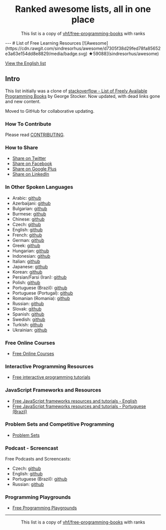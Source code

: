 <h1 align="center">
Ranked awesome lists, all in one place
</h1>
<p align="center">
	This list is a copy of <a href="vhf/free-programming-books">vhf/free-programming-books</a> with ranks
</p>
---
# List of Free Learning Resources [![Awesome](https://cdn.rawgit.com/sindresorhus/awesome/d7305f38d29fed78fa85652e3a63e154dd8e8829/media/badge.svg) ★59088](sindresorhus/awesome)

[View the English list](https://github.com/vhf/free-programming-books/blob/master//free-programming-books.md)

## Intro
This list initially was a clone of [stackoverflow - List of Freely Available Programming Books](http://web.archive.org/web/20130824154208/http://stackoverflow.com/a/392926) by George Stocker. Now updated, with dead links gone and new content.

Moved to GitHub for collaborative updating.

### How To Contribute

Please read [CONTRIBUTING](https://github.com/vhf/free-programming-books/blob/master//CONTRIBUTING.md).

### How to Share
+ [Share on Twitter](http://twitter.com/home?status=https://github.com/vhf/free-programming-books%0AFree%20Programming%20Books)
+ [Share on Facebook](http://www.facebook.com/sharer/sharer.php?s=100&p[url]=https://github.com/vhf/free-programming-books&p[images][0]=&p[title]=Free%20Programming%20Books&p[summary]=)
+ [Share on Google Plus](https://plus.google.com/share?url=https://github.com/vhf/free-programming-books)
+ [Share on LinkedIn](http://www.linkedin.com/shareArticle?mini=true&url=https://github.com/vhf/free-programming-books&title=Free%20Programming%20Books&summary=&source=)


### In Other Spoken Languages
+ Arabic: [github](https://github.com/vhf/free-programming-books/blob/master//free-programming-books-ar.md)
+ Azerbaijani: [github](https://github.com/vhf/free-programming-books/blob/master//free-programming-books-az.md)
+ Bulgarian: [github](https://github.com/vhf/free-programming-books/blob/master//free-programming-books-bg.md)
+ Burmese: [github](https://github.com/vhf/free-programming-books/blob/master//free-programming-books-mm.md)
+ Chinese: [github](https://github.com/vhf/free-programming-books/blob/master//free-programming-books-zh.md)
+ Czech: [github](https://github.com/vhf/free-programming-books/blob/master//free-programming-books-cs.md)
+ English: [github](https://github.com/vhf/free-programming-books/blob/master//free-programming-books.md)
+ French: [github](https://github.com/vhf/free-programming-books/blob/master//free-programming-books-fr.md)
+ German: [github](https://github.com/vhf/free-programming-books/blob/master//free-programming-books-de.md)
+ Greek: [github](https://github.com/vhf/free-programming-books/blob/master//free-programming-books-gr.md)
+ Hungarian: [github](https://github.com/vhf/free-programming-books/blob/master//free-programming-books-hu.md)
+ Indonesian: [github](https://github.com/vhf/free-programming-books/blob/master//free-programming-books-id.md)
+ Italian: [github](https://github.com/vhf/free-programming-books/blob/master//free-programming-books-it.md)
+ Japanese: [github](https://github.com/vhf/free-programming-books/blob/master//free-programming-books-ja.md)
+ Korean: [github](https://github.com/vhf/free-programming-books/blob/master//free-programming-books-ko.md)
+ Persian/Farsi (Iran): [github](https://github.com/vhf/free-programming-books/blob/master//free-programming-books-fa_IR.md)
+ Polish: [github](https://github.com/vhf/free-programming-books/blob/master//free-programming-books-pl.md)
+ Portuguese (Brazil): [github](https://github.com/vhf/free-programming-books/blob/master//free-programming-books-pt_BR.md)
+ Portuguese (Portugal): [github](https://github.com/vhf/free-programming-books/blob/master//free-programming-books-pt_PT.md)
+ Romanian (Romania): [github](https://github.com/vhf/free-programming-books/blob/master//free-programming-books-ro.md)
+ Russian: [github](https://github.com/vhf/free-programming-books/blob/master//free-programming-books-ru.md)
+ Slovak: [github](https://github.com/vhf/free-programming-books/blob/master//free-programming-books-sk.md)
+ Spanish: [github](https://github.com/vhf/free-programming-books/blob/master//free-programming-books-es.md)
+ Swedish: [github](https://github.com/vhf/free-programming-books/blob/master//free-programming-books-se.md)
+ Turkish: [github](https://github.com/vhf/free-programming-books/blob/master//free-programming-books-tr.md)
+ Ukrainian: [github](https://github.com/vhf/free-programming-books/blob/master//free-programming-books-ua.md)


### Free Online Courses
+ [Free Online Courses](https://github.com/vhf/free-programming-books/blob/master//free-courses-en.md)


### Interactive Programming Resources
+ [Free interactive programming tutorials](https://github.com/vhf/free-programming-books/blob/master//free-programming-interactive-tutorials-en.md)


### JavaScript Frameworks and Resources
+ [Free JavaScript frameworks resources and tutorials - English](https://github.com/vhf/free-programming-books/blob/master//javascript-frameworks-resources.md)
+ [Free JavaScript frameworks resources and tutorials - Portuguese (Brazil)](https://github.com/vhf/free-programming-books/blob/master//javascript-frameworks-resources-pt_BR.md)


### Problem Sets and Competitive Programming
+ [Problem Sets](https://github.com/vhf/free-programming-books/blob/master//problem-sets-competitive-programming.md)


### Podcast - Screencast
Free Podcasts and Screencasts:

+ Czech: [github](https://github.com/vhf/free-programming-books/blob/master//free-podcasts-screencasts-cs.md)
+ English: [github](https://github.com/vhf/free-programming-books/blob/master//free-podcasts-screencasts-en.md)
+ Portuguese (Brazil): [github](https://github.com/vhf/free-programming-books/blob/master//free-podcasts-screencasts-pt_BR.md)
+ Russian: [github](https://github.com/vhf/free-programming-books/blob/master//free-podcasts-screencasts-ru.md)


### Programming Playgrounds
+ [Free Programming Playgrounds](https://github.com/vhf/free-programming-books/blob/master//free-programming-playgrounds.md)
---
<p align="center">
	This list is a copy of <a href="vhf/free-programming-books">vhf/free-programming-books</a> with ranks
</p>
